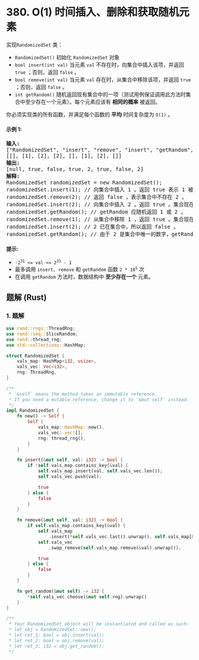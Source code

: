 # 380. O(1) 时间插入、删除和获取随机元素
实现`RandomizedSet` 类：

* `RandomizedSet()` 初始化 `RandomizedSet` 对象
* `bool insert(int val)` 当元素 `val` 不存在时，向集合中插入该项，并返回 `true` ；否则，返回 `false` 。
* `bool remove(int val)` 当元素 `val` 存在时，从集合中移除该项，并返回 `true` ；否则，返回 `false` 。
* `int getRandom()` 随机返回现有集合中的一项（测试用例保证调用此方法时集合中至少存在一个元素）。每个元素应该有 **相同的概率** 被返回。

你必须实现类的所有函数，并满足每个函数的 **平均** 时间复杂度为 `O(1)` 。

#### 示例 1:
<pre>
<strong>输入:</strong>
["RandomizedSet", "insert", "remove", "insert", "getRandom", "remove", "insert", "getRandom"]
[[], [1], [2], [2], [], [1], [2], []]
<strong>输出:</strong>
[null, true, false, true, 2, true, false, 2]
<strong>解释:</strong>
RandomizedSet randomizedSet = new RandomizedSet();
randomizedSet.insert(1); // 向集合中插入 1 。返回 true 表示 1 被成功地插入。
randomizedSet.remove(2); // 返回 false ，表示集合中不存在 2 。
randomizedSet.insert(2); // 向集合中插入 2 。返回 true 。集合现在包含 [1,2] 。
randomizedSet.getRandom(); // getRandom 应随机返回 1 或 2 。
randomizedSet.remove(1); // 从集合中移除 1 ，返回 true 。集合现在包含 [2] 。
randomizedSet.insert(2); // 2 已在集合中，所以返回 false 。
randomizedSet.getRandom(); // 由于 2 是集合中唯一的数字，getRandom 总是返回 2 。
</pre>

#### 提示:
* <code>-2<sup>31</sup> <= val <= 2<sup>31</sup> - 1</code>
* 最多调用 `insert`、`remove` 和 `getRandom` 函数 <code>2 * 10<sup>5</sup></code> 次
* 在调用 `getRandom` 方法时，数据结构中 **至少存在一个** 元素。

## 题解 (Rust)

### 1. 题解
```Rust
use rand::rngs::ThreadRng;
use rand::seq::SliceRandom;
use rand::thread_rng;
use std::collections::HashMap;

struct RandomizedSet {
    vals_map: HashMap<i32, usize>,
    vals_vec: Vec<i32>,
    rng: ThreadRng,
}

/**
 * `&self` means the method takes an immutable reference.
 * If you need a mutable reference, change it to `&mut self` instead.
 */
impl RandomizedSet {
    fn new() -> Self {
        Self {
            vals_map: HashMap::new(),
            vals_vec: vec![],
            rng: thread_rng(),
        }
    }

    fn insert(&mut self, val: i32) -> bool {
        if !self.vals_map.contains_key(&val) {
            self.vals_map.insert(val, self.vals_vec.len());
            self.vals_vec.push(val);

            true
        } else {
            false
        }
    }

    fn remove(&mut self, val: i32) -> bool {
        if self.vals_map.contains_key(&val) {
            self.vals_map
                .insert(*self.vals_vec.last().unwrap(), self.vals_map[&val]);
            self.vals_vec
                .swap_remove(self.vals_map.remove(&val).unwrap());

            true
        } else {
            false
        }
    }

    fn get_random(&mut self) -> i32 {
        *self.vals_vec.choose(&mut self.rng).unwrap()
    }
}

/**
 * Your RandomizedSet object will be instantiated and called as such:
 * let obj = RandomizedSet::new();
 * let ret_1: bool = obj.insert(val);
 * let ret_2: bool = obj.remove(val);
 * let ret_3: i32 = obj.get_random();
 */
```
